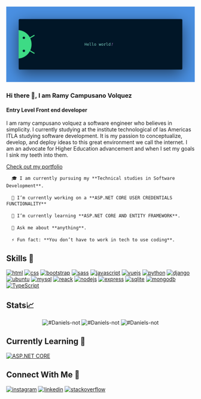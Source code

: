 ![Front end developer](https://github.com/Daniels-not/Daniels-not/blob/main/banner.png)

### Hi there 👋, I am Ramy Campusano Volquez
#### Entry Level Front end developer

I am ramy campusano volquez a software engineer who believes in simplicity. I currently studying at the institute technological of las Americas ITLA studying software development. It is my passion to conceptualize, develop, and deploy ideas to this great environment we call the internet. I am an advocate for Higher Education advancement and when I set my goals I sink my teeth into them.

[Check out my portfolio](https://portfolio-daniels-not.vercel.app/)

        
      🎓 I am currently pursuing my **Technical studies in Software Development**.
        
      🔭 I’m currently working on a **ASP.NET CORE USER CREDENTIALS FUNCTIONALITY**
        
      🌱 I’m currently learning **ASP.NET CORE AND ENTITY FRAMEWORK**.
        
      💬 Ask me about **anything**.
        
      ⚡ Fun fact: **You don’t have to work in tech to use coding**. 

## Skills 🚀

[<img src='https://img.shields.io/badge/HTML5-E34F26?style=for-the-badge&logo=html5&logoColor=white' alt='html' height='40'>]() [<img src='https://img.shields.io/badge/CSS3-1572B6?style=for-the-badge&logo=css3&logoColor=white' alt='css' height='40'>]() [<img src='https://img.shields.io/badge/Bootstrap-563D7C?style=for-the-badge&logo=bootstrap&logoColor=white' alt='bootstrap' height='40'>]() [<img src='https://img.shields.io/badge/Sass-CC6699?style=for-the-badge&logo=sass&logoColor=white' alt='sass' height='40'>]() [<img src='https://img.shields.io/badge/JavaScript-F7DF1E?style=for-the-badge&logo=javascript&logoColor=black' alt='javascript' height='40'>]() [<img src='https://img.shields.io/badge/Vue.js-35495E?style=for-the-badge&logo=vue.js&logoColor=4FC08D' alt='vuejs' height='40'>]() [<img src='https://img.shields.io/badge/Python-14354C?style=for-the-badge&logo=python&logoColor=white' alt='python' height='40'>]() [<img src='https://img.shields.io/badge/Django-092E20?style=for-the-badge&logo=django&logoColor=white' alt='django' height='40'>]() [<img src='https://img.shields.io/badge/Markdown-000000?style=for-the-badge&logo=markdown&logoColor=white' alt='ubuntu' height='40'>]() [<img src='https://img.shields.io/badge/MySQL-00000F?style=for-the-badge&logo=mysql&logoColor=white' alt='mysql' height='40'>]() [<img src='https://img.shields.io/badge/React-20232A?style=for-the-badge&logo=react&logoColor=61DAFB' alt='reack' height='40'>]() [<img src='https://img.shields.io/badge/Node.js-43853D?style=for-the-badge&logo=node.js&logoColor=white' alt='nodejs' height='40'>]() [<img src='https://img.shields.io/badge/Express.js-404D59?style=for-the-badge' alt='express' height='40'>]() [<img src='https://img.shields.io/badge/SQLite-07405E?style=for-the-badge&logo=sqlite&logoColor=white' alt='sqlite' height='40'>]() [<img src='https://img.shields.io/badge/MongoDB-4EA94B?style=for-the-badge&logo=mongodb&logoColor=white' alt='mongodb' height='40'>]() [<img src='https://img.shields.io/badge/TypeScript-007ACC?style=for-the-badge&logo=typescript&logoColor=white' alt='TypeScript' height='40'>]()



## Stats📈
<p align="center">
    <img width="40%" src="https://github-readme-stats.vercel.app/api/top-langs?username=Daniels-not&show_icons=true&theme=dracula&title_color=ff8000&text_color=ffffff&bg_color=6a6a6a&locale=en&layout=compact&hide_border=true" alt="#Daniels-not" /> 
    <img width="48%" src="https://github-readme-stats.vercel.app/api?username=Daniels-not&show_icons=true&theme=dracula&title_color=ff8000&text_color=ffffff&bg_color=6a6a6a&locale=en&hide_border=true" alt="#Daniels-not" />
    <img width="48%" src="https://github-readme-streak-stats.herokuapp.com/?user=Daniels-not&theme=highcontrast&hide_border=true" alt="#Daniels-not" />
</p>

## Currently Learning 📖
[<img src='https://img.shields.io/badge/.NET-5C2D91?style=for-the-badge&logo=.net&logoColor=white' alt='ASP.NET CORE' height='40'>]()

## Connect With Me 📱

[<img src='https://img.shields.io/badge/Instagram-E4405F?style=for-the-badge&logo=instagram&logoColor=white' alt='instagram' height='40'>](https://www.instagram.com/hr_daniels22/) [<img src='https://img.shields.io/badge/LinkedIn-0077B5?style=for-the-badge&logo=linkedin&logoColor=white' alt='linkedin' height='40'>](https://www.linkedin.com/in/ramy-daniel-campusano-volquez-a110ba14a/)  [<img src='https://img.shields.io/badge/Stack_Overflow-FE7A16?style=for-the-badge&logo=stack-overflow&logoColor=white' alt='stackoverflow' height='40'>](https://stackoverflow.com/users/14321654/hr-daniels)  


